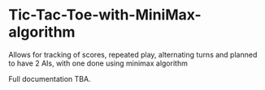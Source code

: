# Tic-Tac-Toe-with-MiniMax-algorithm
Allows for tracking of scores, repeated play, alternating turns and planned to have 2 AIs, with one done using minimax algorithm


Full documentation TBA.
